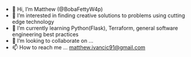 - 👋 Hi, I’m Matthew (@BobaFettyW4p)
- 👀 I’m interested in finding creative solutions to problems using cutting edge technology
- 🌱 I’m currently learning Python(Flask), Terraform, general software engineering best practices
- 💞️ I’m looking to collaborate on ...
- 📫 How to reach me ... matthew.ivancic91@gmail.com

<!---
BobaFettyW4p/BobaFettyW4p is a ✨ special ✨ repository because its `README.md` (this file) appears on your GitHub profile.
You can click the Preview link to take a look at your changes.
--->
